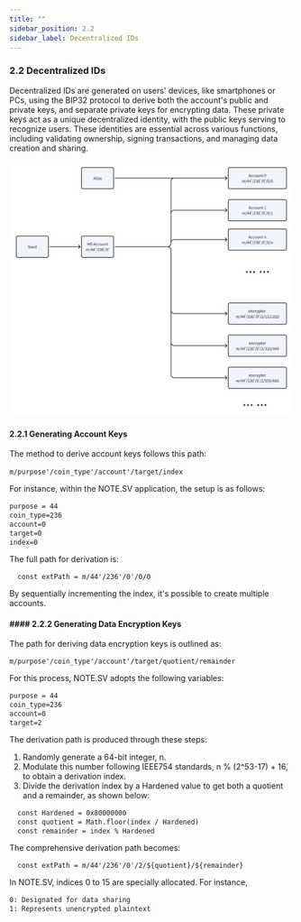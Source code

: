 ```yaml
---
title: ""
sidebar_position: 2.2
sidebar_label: Decentralized IDs
---
```


### 2.2 Decentralized IDs
Decentralized IDs are generated on users' devices, like smartphones or PCs, using the BIP32 protocol to derive both the account's public and private keys, and separate private keys for encrypting data. These private keys act as a unique decentralized identity, with the public keys serving to recognize users. These identities are essential across various functions, including validating ownership, signing transactions, and managing data creation and sharing.


![DID](./did.png)


#### 2.2.1 Generating Account Keys
The method to derive account keys follows this path:


```m/purpose'/coin_type'/account'/target/index```

For instance, within the NOTE.SV application, the setup is as follows:

```
purpose = 44
coin_type=236
account=0
target=0
index=0
```

The full path for derivation is:

```
  const extPath = m/44'/236'/0'/0/0
```

By sequentially incrementing the index, it's possible to create multiple accounts.


#### #### 2.2.2 Generating Data Encryption Keys

The path for deriving data encryption keys is outlined as:


```
m/purpose'/coin_type'/account'/target/quotient/remainder
```

For this process, NOTE.SV adopts the following variables:

```
purpose = 44
coin_type=236
account=0
target=2
```

The derivation path is produced through these steps:

1. Randomly generate a 64-bit integer, n.
2. Modulate this number following IEEE754 standards, n % (2^53-17) + 16, to obtain a derivation index.
3. Divide the derivation index by a Hardened value to get both a quotient and a remainder, as shown below:


```
  const Hardened = 0x80000000 
  const quotient = Math.floor(index / Hardened)
  const remainder = index % Hardened
```

The comprehensive derivation path becomes:

```
  const extPath = m/44'/236'/0'/2/${quotient}/${remainder}
```

In NOTE.SV, indices 0 to 15 are specially allocated. For instance,


```
0: Designated for data sharing
1: Represents unencrypted plaintext
```
